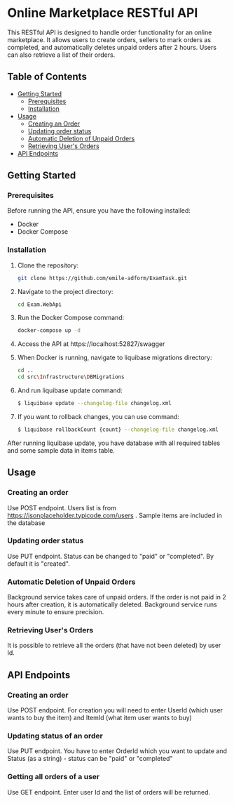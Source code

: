 # Online Marketplace RESTful API

This RESTful API is designed to handle order functionality for an online marketplace. It allows users to create orders, sellers to mark orders as completed, and automatically deletes unpaid orders after 2 hours. Users can also retrieve a list of their orders.

## Table of Contents

- [Getting Started](#getting-started)
  - [Prerequisites](#prerequisites)
  - [Installation](#installation)
- [Usage](#usage)
  - [Creating an Order](#creating-an-order)
  - [Updating order status](#updating-order-status)
  - [Automatic Deletion of Unpaid Orders](#automatic-deletion-of-unpaid-orders)
  - [Retrieving User's Orders](#retrieving-users-orders)
- [API Endpoints](#api-endpoints)

## Getting Started

### Prerequisites

Before running the API, ensure you have the following installed:

- Docker
- Docker Compose

### Installation

1. Clone the repository:

   ```bash
   git clone https://github.com/emile-adform/ExamTask.git
2. Navigate to the project directory:
   ```bash
   cd Exam.WebApi
3. Run the Docker Compose command:
   ```bash
   docker-compose up -d
4. Access the API at https://localhost:52827/swagger
5. When Docker is running, navigate to liquibase migrations directory:
   ```bash
   cd ..
   cd src\Infrastructure\DBMigrations
6. And run liquibase update command:
    ```bash
    $ liquibase update --changelog-file changelog.xml 
7. If you want to rollback changes, you can use command:
    ```bash
    $ liquibase rollbackCount {count} --changelog-file changelog.xml

After running liquibase update, you have database with all required tables and some sample data in items table.

## Usage

### Creating an order

Use POST endpoint. Users list is from https://jsonplaceholder.typicode.com/users . Sample items are included in the database

### Updating order status

Use PUT endpoint. Status can be changed to "paid" or "completed". By default it is "created".

### Automatic Deletion of Unpaid Orders

Background service takes care of unpaid orders. If the order is not paid in 2 hours after creation, it is automatically deleted. Background service runs every minute to ensure precision.

### Retrieving User's Orders

It is possible to retrieve all the orders (that have not been deleted) by user Id.

## API Endpoints

### Creating an order

Use POST endpoint. For creation you will need to enter UserId (which user wants to buy the item) and ItemId (what item user wants to buy)

### Updating status of an order

Use PUT endpoint. You have to enter OrderId which you want to update and Status (as a string) - status can be "paid" or "completed"

### Getting all orders of a user

Use GET endpoint. Enter user Id and the list of orders will be returned.
